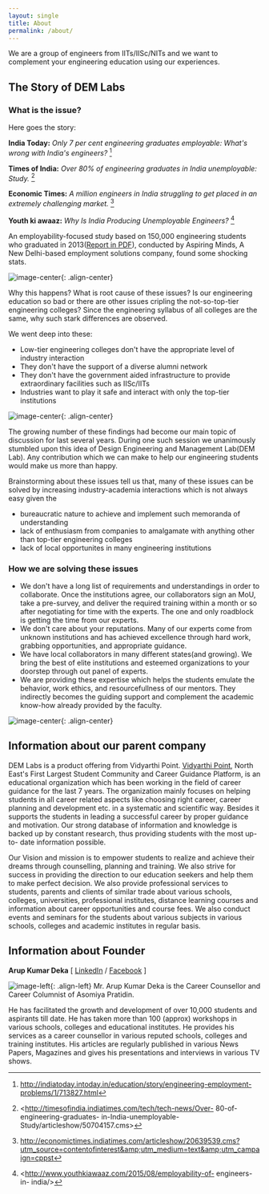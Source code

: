 ```yaml
---
layout: single
title: About
permalink: /about/
---
```


We are a group of engineers from IITs/IISc/NITs and we want to complement your engineering education using our experiences.

## The Story of DEM Labs

### What is the issue?

Here goes the story:

**India Today:** *Only 7 per cent engineering graduates employable: What's wrong with India's engineers?* [^1]

**Times of India:** *Over 80% of engineering graduates in India unemployable: Study.* [^2]

**Economic Times:** *A million engineers in India struggling to get placed in an extremely challenging market.* [^3]

**Youth ki awaaz:** *Why Is India Producing Unemployable Engineers?* [^4]

[^1]: <http://indiatoday.intoday.in/education/story/engineering-employment-problems/1/713827.html>

[^2]: <http://timesofindia.indiatimes.com/tech/tech-news/Over- 80-of- engineering-graduates- in-India-unemployable- Study/articleshow/50704157.cms>

[^3]: <http://economictimes.indiatimes.com/articleshow/20639539.cms?utm_source=contentofinterest&amp;utm_medium=text&amp;utm_campaign=cppst>

[^4]: <http://www.youthkiawaaz.com/2015/08/employability-of- engineers-in- india/>

An employability-focused study based on 150,000 engineering students who graduated in 2013([Report in PDF](http://www.aspiringminds.com/sites/default/files/National%20Employability%20Report%20-%20Engineers%20Annual%20Report%202016.pdf)), conducted by Aspiring Minds, A New Delhi-based employment solutions company, found some shocking stats.

![image-center](http://media2.intoday.in/indiatoday/images/stories//2016July/1_071316033903.jpg){: .align-center}

Why this happens? What is root cause of these issues? Is our engineering education so bad or there are other issues cripling the not-so-top-tier engineering colleges? Since the engineering syllabus of all colleges are the same, why such stark differences are observed. 

We went deep into these:

- Low-tier engineering colleges don't have the appropriate level of industry interaction
- They don't have the support of a diverse alumni network
- They don't have the government aided infrastructure to provide extraordinary facilities such as IISc/IITs
- Industries want to play it safe and interact with only the top-tier institutions

![image-center](http://media2.intoday.in/indiatoday/images/stories//2016July/8_071316033903.jpg){: .align-center}

The growing number of these findings had become our main topic of discussion for last several years. During one such session we unanimously stumbled upon this idea of Design Engineering and Management Lab(DEM Lab). Any contribution which we can make to help our engineering students would make us more than happy.

Brainstorming about these issues tell us that, many of these issues can be solved by increasing industry-academia interactions which is not always easy given the 

- bureaucratic nature to achieve and implement such memoranda of understanding
- lack of enthusiasm from companies to amalgamate with anything other than top-tier engineering colleges
- lack of local opportunites in many engineering institutions

### How we are solving these issues

- We don't have a long list of requirements and understandings in order to collaborate. Once the institutions agree, our collaborators sign an MoU, take a pre-survey, and deliver the required training within a month or so after negotiating for time with the experts. The one and only roadblock is getting the time from our experts.
- We don't care about your reputations. Many of our experts come from unknown institutions and has achieved excellence through hard work, grabbing opportunities, and appropriate guidance.
- We have local collaborators in many different states(and growing). We bring the best of elite institutions and esteemed organizations to your doorstep through out panel of experts.
- We are providing these expertise which helps the students emulate the behavior, work ethics, and resourcefullness of our mentors. They indirectly becomes the guiding support and complement the academic know-how already provided by the faculty.

![image-center](http://www.aspiringminds.com/sites/default/files/new%20collage%20copy_0.jpg){: .align-center}

## Information about our parent company

DEM Labs is a product offering from Vidyarthi Point. [Vidyarthi Point](http://vidyarthipoint.com/en/), North East's First Largest Student Community and Career Guidance Platform, is an educational organization which has been working in the field of career guidance for the last 7 years. The organization mainly focuses on helping students in all career related aspects like choosing right career, career planning and development etc. in a systematic and scientific way. Besides it supports the students in leading a successful career by proper guidance and motivation. Our strong database of information and knowledge is backed up by constant research, thus providing students with the most up-to- date information possible.

Our Vision and mission is to empower students to realize and achieve their dreams through counselling, planning and training. We also strive for success in providing the direction to our education seekers and help them to make perfect decision. We also provide professional services to students, parents and clients of similar trade about various schools, colleges, universities, professional institutes, distance learning courses and information about career opportunities and course fees. We also conduct events and seminars for the students about various subjects in various schools, colleges and academic institutes in regular basis.


## Information about Founder

**Arup Kumar Deka** [ [LinkedIn](https://in.linkedin.com/in/arup-kumar-deka-8a599297) / [Facebook](https://www.facebook.com/arupkumar.deka.391/) ]

![image-left](http://www.tutorialboard.net/wp-content/uploads/2009/03/facebook-icon-150x150.png){: .align-left} Mr. Arup Kumar Deka is the Career Counsellor and Career Columnist of Asomiya Pratidin. 

He has facilitated the growth and development of over 10,000 students and aspirants till date. He has taken more than 100 (approx) workshops in various schools, colleges and educational institutes. He provides his services as a career counsellor in various reputed schools, colleges and training institutes. His articles are regularly published in various News Papers, Magazines and gives his presentations and interviews in various TV shows.

